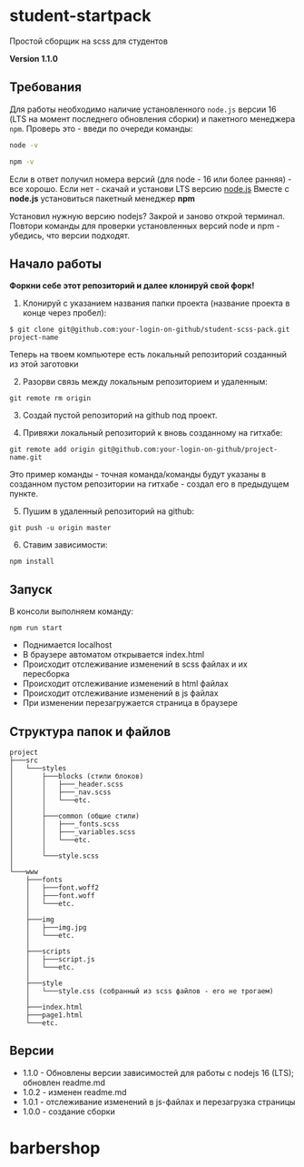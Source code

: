 # student-startpack
Простой сборщик на scss для студентов

**Version 1.1.0**

## Требования

Для работы необходимо наличие установленного ```node.js``` версии 16 (LTS на момент последнего обновления сборки) и пакетного менеджера ```npm```.
Проверь это - введи по очереди команды:
```bash
node -v
```
```bash
npm -v
```
Если в ответ получил номера версий (для node - 16 или более ранняя) - все хорошо. Если нет - скачай и установи LTS версию [node.js](http://nodejs.org)
Вместе с **node.js** установиться пакетный менеджер **npm**

Установил нужную версию nodejs? Закрой и заново открой терминал. Повтори команды для проверки установленных версий node и npm - убедись, что версии подходят.

## Начало работы

**Форкни себе этот репозиторий и далее клонируй свой форк!**

1. Клонируй с указанием названия папки проекта (название проекта в конце через пробел):
```
$ git clone git@github.com:your-login-on-github/student-scss-pack.git project-name
```
Теперь на твоем компьютере есть локальный репозиторий созданный из этой заготовки


2. Разорви связь между локальным репозиторием и удаленным:
```
git remote rm origin
```


3. Создай пустой репозиторий на github под проект.


4. Привяжи локальный репозиторий к вновь созданному на гитхабе:
```
git remote add origin git@github.com:your-login-on-github/project-name.git
```
Это пример команды - точная команда/команды будут указаны в созданном пустом репозитории на гитхабе - создал его в предыдущем пункте.


5. Пушим в удаленный репозиторий на github:
```
git push -u origin master
```


6. Ставим зависимости:
```
npm install
```

## Запуск

В консоли выполняем команду:
```
npm run start
```
* Поднимается localhost
* В браузере автоматом открывается index.html
* Происходит отслеживание изменений в scss файлах и их пересборка
* Происходит отслеживание изменений в html файлах
* Происходит отслеживание изменений в js файлах
* При изменении перезагружается страница в браузере

## Структура папок и файлов
```
project
├───src
│   └───styles
│       ├───blocks (стили блоков)
│       │   ├───_header.scss
│       │   ├───_nav.scss
│       │   └───etc.
│       │
│       ├───common (общие стили)
│       │   ├───_fonts.scss
│       │   ├───_variables.scss
│       │   └───etc.
│       │
│       └───style.scss
│
└───www
    ├───fonts
    │   ├───font.woff2
    │   ├───font.woff
    │   └───etc.
    │
    ├───img
    │   ├───img.jpg
    │   └───etc.
    │
    ├───scripts
    │   ├───script.js
    │   └───etc.
    │
    ├───style
    │   └───style.css (собранный из scss файлов - его не трогаем)
    │
    ├───index.html
    ├───page1.html
    └───etc.
```

## Версии
* 1.1.0 - Обновлены версии зависимостей для работы с nodejs 16 (LTS); обновлен readme.md
* 1.0.2 - изменен readme.md
* 1.0.1 - отслеживание изменений в js-файлах и перезагрузка страницы
* 1.0.0 - создание сборки
# barbershop
